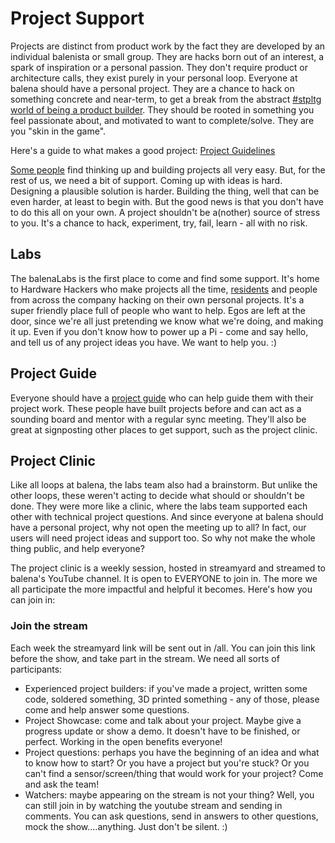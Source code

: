 # Project Support

Projects are distinct from product work by the fact they are developed by an individual balenista or small group. They are hacks born out of an interest, a spark of inspiration or a personal passion. They don't require product or architecture calls, they exist purely in your personal loop. Everyone at balena should have a personal project. They are a chance to hack on something concrete and near-term, to get a break from the abstract [#stpltg world of being a product builder](../products-and-productization/being-a-product-builder.md). They should be rooted in something you feel passionate about, and motivated to want to complete/solve. They are you "skin in the game".

Here's a guide to what makes a good project: [Project Guidelines](./project-guidelines.md)

[Some people](https://www.balena.io/blog/show-tell-a-steampunk-desktop-background-radiation-monitor/) find thinking up and building projects all very easy. But, for the rest of us, we need a bit of support. Coming up with ideas is hard. Designing a plausible solution is harder. Building the thing, well that can be even harder, at least to begin with. But the good news is that you don't have to do this all on your own. A project shouldn't be a(nother) source of stress to you. It's a chance to hack, experiment, try, fail, learn - all with no risk.

## Labs

The balenaLabs is the first place to come and find some support. It's home to Hardware Hackers who make projects all the time, [residents](../onboarding/balena-labs-residency.md) and people from across the company hacking on their own personal projects. It's a super friendly place full of people who want to help. Egos are left at the door, since we're all just pretending we know what we're doing, and making it up. Even if you don't know how to power up a Pi - come and say hello, and tell us of any project ideas you have. We want to help you. :)

## Project Guide

Everyone should have a [project guide](./project-guide.md) who can help guide them with their project work. These people have built projects before and can act as a sounding board and mentor with a regular sync meeting. They'll also be great at signposting other places to get support, such as the project clinic.

## Project Clinic

Like all loops at balena, the labs team also had a brainstorm. But unlike the other loops, these weren't acting to decide what should or shouldn't be done. They were more like a clinic, where the labs team supported each other with technical project questions. And since everyone at balena should have a personal project, why not open the meeting up to all? In fact, our users will need project ideas and support too. So why not make the whole thing public, and help everyone?

The project clinic is a weekly session, hosted in streamyard and streamed to balena's YouTube channel. It is open to EVERYONE to join in. The more we all participate the more impactful and helpful it becomes. Here's how you can join in:

### Join the stream

Each week the streamyard link will be sent out in /all. You can join this link before the show, and take part in the stream. We need all sorts of participants:

- Experienced project builders: if you've made a project, written some code, soldered something, 3D printed something - any of those, please come and help answer some questions.
- Project Showcase: come and talk about your project. Maybe give a progress update or show a demo. It doesn't have to be finished, or perfect. Working in the open benefits everyone!
- Project questions: perhaps you have the beginning of an idea and what to know how to start? Or you have a project but you're stuck? Or you can't find a sensor/screen/thing that would work for your project? Come and ask the team!
- Watchers: maybe appearing on the stream is not your thing? Well, you can still join in by watching the youtube stream and sending in comments. You can ask questions, send in answers to other questions, mock the show....anything. Just don't be silent. :)
